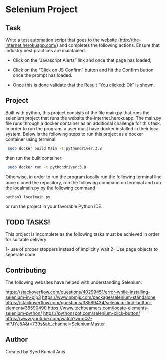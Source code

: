 
# Selenium Project

## Task

Write a test automation script that goes to the website (http://the-internet.herokuapp.com/) and completes the following actions. Ensure that industry best practices are maintained.

- Click on the “Javascript Alerts” link and once that page has loaded; 
        
- Click on the “Click on JS Confirm” button and hit the Confirm button once the prompt has loaded. 
        
- Once this is done validate that the Result “You clicked: Ok” is shown. 


## Project

Built with python, this project consists of the file main.py that runs the selenium project that runs the website the-internet.herokuapp. The main.py file runs through a docker container as an additional challenge for this task. In order to run the program, a user must have docker installed in their local system. Below is the following steps to run this project as a docker container using terminal:

```bash
 sudo docker build Main -t pythondriver:3.8
```

then run the built container:

```bash
 sudo docker run -t pythondriver:3.8
```

Otherwise, in order to run the program locally run the following terminal line once cloned the repository, run the following command on terminal and run the localmain.py by the following command

```bash
python3 localmain.py
```
or run the project in your favorable Python IDE. 




## TODO TASKS!
This project is incomplete as the following tasks must be achieved in order for suitable delivery:

1- use of proper stoppers instead of implicitly_wait
2- Use page objects to seperate code


## Contributing

The following websites have helped with understanding Selenium:

https://stackoverflow.com/questions/40299451/error-while-installing-selenium-in-pip3
https://www.npmjs.com/package/selenium-standalone
https://stackoverflow.com/questions/38589434/selenium-find-button-element#38590490
https://www.techbeamers.com/locate-elements-selenium-python/
https://pythonspot.com/selenium-click-button/
https://www.youtube.com/watch?v=mQ7-mPJYJ5A&t=739s&ab_channel=SeleniumMaster

## Author

Created by Syed Kumail Anis



